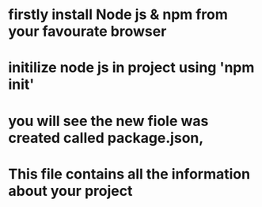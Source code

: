 # firstly install Node js & npm from your favourate browser

# initilize node js in project using 'npm init'

# you will see the new fiole was created called package.json,

# This file contains all the information about your project
